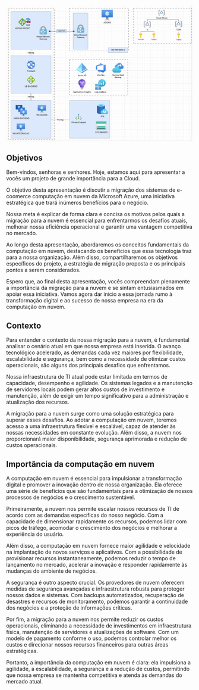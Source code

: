 ![](/images/azure.jpg)

## Objetivos

Bem-vindos, senhoras e senhores. Hoje, estamos aqui para apresentar a vocês um projeto de grande importância para a Cloud. 

O objetivo desta apresentação é discutir a migração dos sistemas de e-coomerce computação em nuvem da Microsoft Azure, uma iniciativa estratégica que trará inúmeros benefícios para o negócio.

Nossa meta é explicar de forma clara e concisa os motivos pelos quais a migração para a nuvem é essencial para enfrentarmos os desafios atuais, melhorar nossa eficiência operacional e garantir uma vantagem competitiva no mercado.

Ao longo desta apresentação, abordaremos os conceitos fundamentais da computação em nuvem, destacando os benefícios que essa tecnologia traz para a nossa organização. Além disso, compartilharemos os objetivos específicos do projeto, a estratégia de migração proposta e os principais pontos a serem considerados.

Espero que, ao final desta apresentação, vocês compreendam plenamente a importância da migração para a nuvem e se sintam entusiasmados em apoiar essa iniciativa. Vamos agora dar início a essa jornada rumo à transformação digital e ao sucesso de nossa empresa na era da computação em nuvem.

## Contexto 

Para entender o contexto da nossa migração para a nuvem, é fundamental analisar o cenário atual em que nossa empresa está inserida. O avanço tecnológico acelerado, as demandas cada vez maiores por flexibilidade, escalabilidade e segurança, bem como a necessidade de otimizar custos operacionais, são alguns dos principais desafios que enfrentamos.

Nossa infraestrutura de TI atual pode estar limitada em termos de capacidade, desempenho e agilidade. Os sistemas legados e a manutenção de servidores locais podem gerar altos custos de investimento e manutenção, além de exigir um tempo significativo para a administração e atualização dos recursos.

A migração para a nuvem surge como uma solução estratégica para superar esses desafios. Ao adotar a computação em nuvem, teremos acesso a uma infraestrutura flexível e escalável, capaz de atender às nossas necessidades em constante evolução. Além disso, a nuvem nos proporcionará maior disponibilidade, segurança aprimorada e redução de custos operacionais.

## Importância da computação em nuvem

A computação em nuvem é essencial para impulsionar a transformação digital e promover a inovação dentro de nossa organização. Ela oferece uma série de benefícios que são fundamentais para a otimização de nossos processos de negócios e o crescimento sustentável.

Primeiramente, a nuvem nos permite escalar nossos recursos de TI de acordo com as demandas específicas do nosso negócio. Com a capacidade de dimensionar rapidamente os recursos, podemos lidar com picos de tráfego, acomodar o crescimento dos negócios e melhorar a experiência do usuário.

Além disso, a computação em nuvem fornece maior agilidade e velocidade na implantação de novos serviços e aplicativos. Com a possibilidade de provisionar recursos instantaneamente, podemos reduzir o tempo de lançamento no mercado, acelerar a inovação e responder rapidamente às mudanças do ambiente de negócios.

A segurança é outro aspecto crucial. Os provedores de nuvem oferecem medidas de segurança avançadas e infraestrutura robusta para proteger nossos dados e sistemas. Com backups automatizados, recuperação de desastres e recursos de monitoramento, podemos garantir a continuidade dos negócios e a proteção de informações críticas.

Por fim, a migração para a nuvem nos permite reduzir os custos operacionais, eliminando a necessidade de investimentos em infraestrutura física, manutenção de servidores e atualizações de software. Com um modelo de pagamento conforme o uso, podemos controlar melhor os custos e direcionar nossos recursos financeiros para outras áreas estratégicas.

Portanto, a importância da computação em nuvem é clara: ela impulsiona a agilidade, a escalabilidade, a segurança e a redução de custos, permitindo que nossa empresa se mantenha competitiva e atenda às demandas do mercado atual.






